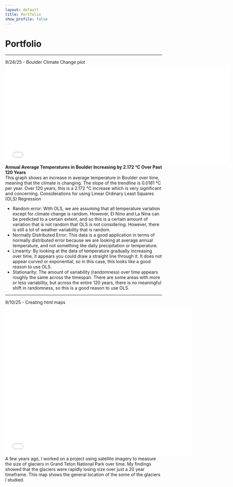 ```yaml
---
layout: default
title: Portfolio
show_profile: false
---
```


# Portfolio
---
9/24/25 - Boulder Climate Change plot
<embed type="text/html" src="/img/boulder_temp_plot.html" width="720" height="320">
**Annual Average Temperatures in Boulder Increasing by 2.172 °C Over Past 120 Years**   
This graph shows an increase in average temperature in Boulder over time, meaning that the climate is changing. The slope of the trendline is 0.0181 °C per year. Over 120 years, this is a 2.172 °C increase which is very significant and concerning. 
Considerations for using Linear Ordinary Least Squares (OLS) Regression
- Random error: With OLS, we are assuming that all temperature variation except for climate change is random. However, El Nino and La Nina can be predicted to a certain extent, and so this is a certain amount of variation that is not random that OLS is not considering. However, there is still a lot of weather variability that is random.
- Normally Distributed Error: This data is a good application in terms of normally distributed error because we are looking at average annual temperature, and not something like daily precipitation or temperature. 
- Linearity: By looking at the data of temperature gradually increasing over time, it appears you could draw a straight line through it. It does not appear curved or exponential, so in this case, this looks like a good reason to use OLS. 
- Stationarity: The amount of variability (randomness) over time appears roughly the same across the timespan. There are some areas with more or less variability, but across the entire 120 years, there is no meaningful shift in randomness, so this is a good reason to use OLS.

---
9/10/25 - Creating html maps
<embed type="text/html" src="/img/glacier.html" width="600" height="485">
A few years ago, I worked on a project using satellite imagery to measure the size of glaciers in Grand Teton National Park over time. My findings showed that the glaciers were rapidly losing size over just a 20 year timeframe. This map shows the general location of the some of the glaciers I studied. 

